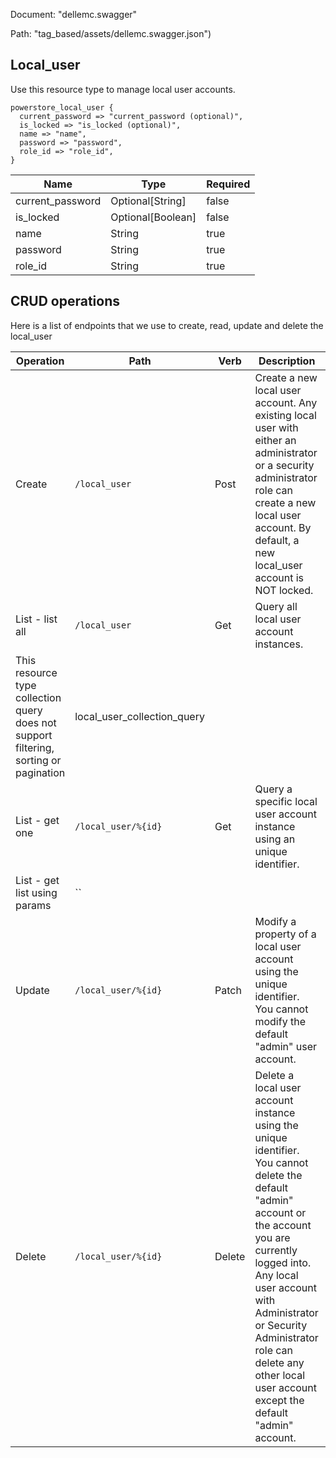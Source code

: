 Document: "dellemc.swagger"


Path: "tag_based/assets/dellemc.swagger.json")

## Local_user

Use this resource type to manage local user accounts.

```puppet
powerstore_local_user {
  current_password => "current_password (optional)",
  is_locked => "is_locked (optional)",
  name => "name",
  password => "password",
  role_id => "role_id",
}
```

| Name        | Type           | Required       |
| ------------- | ------------- | ------------- |
|current_password | Optional[String] | false |
|is_locked | Optional[Boolean] | false |
|name | String | true |
|password | String | true |
|role_id | String | true |



## CRUD operations

Here is a list of endpoints that we use to create, read, update and delete the local_user

| Operation | Path | Verb | Description | OperationID |
| ------------- | ------------- | ------------- | ------------- | ------------- |
|Create|`/local_user`|Post|Create a new local user account. Any existing local user with either an administrator or a security administrator role can create a new local user account. By default, a new local_user account is NOT locked.|local_user_create|
|List - list all|`/local_user`|Get|Query all local user account instances. 
This resource type collection query does not support filtering, sorting or pagination|local_user_collection_query|
|List - get one|`/local_user/%{id}`|Get|Query a specific local user account instance using an unique identifier.|local_user_instance_query|
|List - get list using params|``||||
|Update|`/local_user/%{id}`|Patch|Modify a property of a local user account using the unique identifier. You cannot modify the default "admin" user account.|local_user_modify|
|Delete|`/local_user/%{id}`|Delete|Delete a local user account instance using the unique identifier. You cannot delete the default "admin" account or the account you are currently logged into. Any local user account with Administrator or Security Administrator role can delete any other local user account except the default "admin" account.|local_user_delete|
